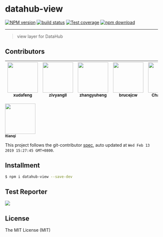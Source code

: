 # datahub-view

[![NPM version][npm-image]][npm-url]
[![build status][travis-image]][travis-url]
[![Test coverage][codecov-image]][codecov-url]
[![npm download][download-image]][download-url]

[npm-image]: https://img.shields.io/npm/v/datahub-view.svg?logo=npm
[npm-url]: https://npmjs.org/package/datahub-view
[travis-image]: https://img.shields.io/travis/macacajs/datahub-view.svg?logo=travis
[travis-url]: https://travis-ci.org/macacajs/datahub-view
[codecov-image]: https://img.shields.io/codecov/c/github/macacajs/datahub-view.svg?logo=javascript
[codecov-url]: https://codecov.io/gh/macacajs/datahub-view
[download-image]: https://img.shields.io/npm/dm/datahub-view.svg?logo=npm
[download-url]: https://npmjs.org/package/datahub-view

---

> view layer for DataHub

<!-- GITCONTRIBUTOR_START -->

## Contributors

|[<img src="https://avatars1.githubusercontent.com/u/1011681?v=4" width="100px;"/><br/><sub><b>xudafeng</b></sub>](https://github.com/xudafeng)<br/>|[<img src="https://avatars1.githubusercontent.com/u/11460601?v=4" width="100px;"/><br/><sub><b>zivyangll</b></sub>](https://github.com/zivyangll)<br/>|[<img src="https://avatars1.githubusercontent.com/u/2139038?v=4" width="100px;"/><br/><sub><b>zhangyuheng</b></sub>](https://github.com/zhangyuheng)<br/>|[<img src="https://avatars2.githubusercontent.com/u/8085088?v=4" width="100px;"/><br/><sub><b>brucejcw</b></sub>](https://github.com/brucejcw)<br/>|[<img src="https://avatars1.githubusercontent.com/u/17233599?v=4" width="100px;"/><br/><sub><b>Chan-Chun</b></sub>](https://github.com/Chan-Chun)<br/>|[<img src="https://avatars2.githubusercontent.com/u/4408102?v=4" width="100px;"/><br/><sub><b>YvonneZhang</b></sub>](https://github.com/YvonneZhang)<br/>|
| :---: | :---: | :---: | :---: | :---: | :---: |
[<img src="https://avatars3.githubusercontent.com/u/1818483?v=4" width="100px;"/><br/><sub><b>ltianqi</b></sub>](https://github.com/ltianqi)<br/>

This project follows the git-contributor [spec](https://github.com/xudafeng/git-contributor), auto updated at `Wed Feb 13 2019 15:27:45 GMT+0800`.

<!-- GITCONTRIBUTOR_END -->

## Installment

```bash
$ npm i datahub-view --save-dev
```

## Test Reporter

![](https://wx1.sinaimg.cn/large/bceaad1fgy1fs196df9q5j211j0opn23.jpg)

## License

The MIT License (MIT)
